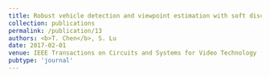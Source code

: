 ```yaml
---
title: Robust vehicle detection and viewpoint estimation with soft discriminative mixture mode
collection: publications
permalink: /publication/13
authors: <b>T. Chen</b>, S. Lu
date: 2017-02-01
venue: IEEE Transactions on Circuits and Systems for Video Technology (T-CSVT)
pubtype: 'journal'
---
```


<!-- paperurl: 'http://academicpages.github.io/files/paper1.pdf'
citation: 'Your Name, You. (2009). &quot;Paper Title Number 1.&quot; <i>Journal 1</i>. 1(1).' -->
<!-- [Download paper here](http://academicpages.github.io/files/paper1.pdf) -->
